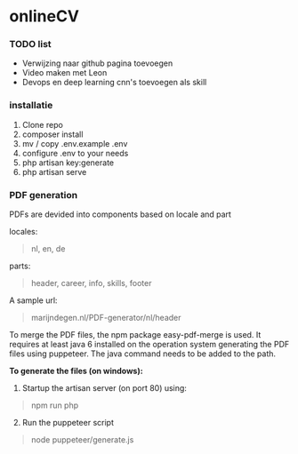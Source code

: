 # onlineCV

### TODO list

- Verwijzing naar github pagina toevoegen
- Video maken met Leon
- Devops en deep learning cnn's toevoegen als skill



### installatie

1. Clone repo
2. composer install
3. mv / copy .env.example .env
4. configure .env to your needs
5. php artisan key:generate
6. php artisan serve

### PDF generation
PDFs are devided into components based on locale and part

locales:
> nl, en, de

parts:
> header, career, info, skills, footer

A sample url:
> marijndegen.nl/PDF-generator/nl/header

To merge the PDF files, the npm package easy-pdf-merge is used. It requires at least java 6 installed on the operation system generating the PDF files using puppeteer. The java command needs to be added to the path.

**To generate the files (on windows):**
1. Startup the artisan server (on port 80) using:
> npm run php
2. Run the puppeteer script
> node puppeteer/generate.js
